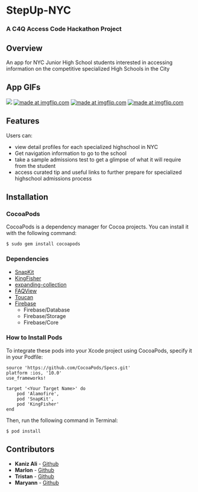 # StepUp-NYC
### A C4Q Access Code Hackathon Project

## Overview
An app for NYC Junior High School students interested in accessing information on the competitive specialized High Schools in the City

## App GIFs
<a href="https://imgflip.com/gif/2bsue1"><img src="https://i.imgflip.com/2bsue1.gif"/></a>
<a href="https://imgflip.com/gif/2bsvhh"><img src="https://i.imgflip.com/2bsvhh.gif" title="made at imgflip.com"/></a>
<a href="https://imgflip.com/gif/2bsw2n"><img src="https://i.imgflip.com/2bsw2n.gif" title="made at imgflip.com"/></a>
<a href="https://imgflip.com/gif/2bsw6e"><img src="https://i.imgflip.com/2bsw6e.gif" title="made at imgflip.com"/></a>


## Features
Users can: 
- view detail profiles for each specialized highschool in NYC
- Get navigation information to go to the school
- take a sample admissions test to get a glimpse of what it will require from the student 
- access curated tip and useful links to further prepare for specialized highschool admissions process 

## Installation

### CocoaPods
CocoaPods is a dependency manager for Cocoa projects. You can install it with the following command:

`$ sudo gem install cocoapods`

### Dependencies
- [SnapKit](http://snapkit.io/docs)
- [KingFisher](https://github.com/onevcat/Kingfisher)
- [expanding-collection](https://github.com/Ramotion/expanding-collection)
- [FAQView](https://github.com/mukeshthawani/FAQView)
- [Toucan](https://github.com/gavinbunney/Toucan)
- [Firebase](https://firebase.google.com)
	- Firebase/Database
	- Firebase/Storage
	- Firebase/Core

### How to Install Pods
To integrate these pods into your Xcode project using CocoaPods, specify it in your Podfile:

```
source 'https://github.com/CocoaPods/Specs.git'
platform :ios, '10.0'
use_frameworks!

target '<Your Target Name>' do
    pod 'Alamofire',
    pod 'SnapKit',
    pod 'KingFisher'
end
```

Then, run the following command in Terminal:

`$ pod install`

## Contributors 
* **Kaniz Ali** - [Github](https://github.com/knzknz)
* **Marlon** - [Github](https://github.com/mrugama)
* **Tristan** - [Github](https://github.com/Tristifano)
* **Maryann** - [Github]()
